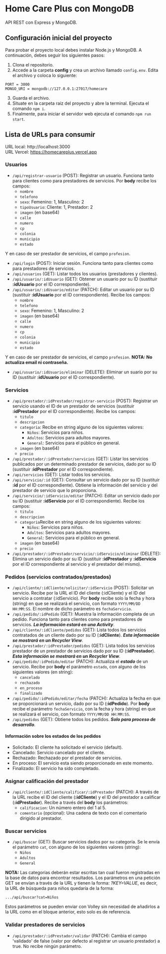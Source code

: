 # Home Care Plus con MongoDB
API REST con Express y MongoDB.

## Configuración inicial del proyecto

Para probar el proyecto local debes instalar Node.js y MongoDB. A continuación, debes seguir los siguientes pasos:

1. Clona el repositorio.
2. Accede a la carpeta **config** y crea un archivo llamado `config.env`. Edita el archivo y coloca lo siguiente:
```
PORT = 3000
MONGO_URI = mongodb://127.0.0.1:27017/homecare
```
3. Guarda el archivo.
4. Situate en la carpeta raíz del proyecto y abre la terminal. Ejecuta el comando `npm i`.
5. Finalmente, para iniciar el servidor web ejecuta el comando `npm run start`.

## Lista de URLs para consumir

URL local: http://localhost:3000</br>
URL Vercel: https://homecareplus.vercel.app

### Usuarios

- `/api/registrar-usuario` (POST): Registrar un usuario. Funciona tanto para clientes como para prestadores de servicios. Por **body** recibe los campos:
    - `nombre`
    - `telefono`
    - `sexo`: Femenino: 1, Masculino: 2
    - `tipoUsuario`: Cliente: 1, Prestador: 2
    - `imagen` (en base64)
    - `calle`
    - `numero`
    - `cp`
    - `colonia`
    - `municipio`
    - `estado`

Y en caso de ser prestador de servicios, el campo `profesion`.
- `/api/login` (POST): Iniciar sesión. Funciona tanto para clientes como para prestadores de servicios.
- `/api/usuarios` (GET): Listar todos los usuarios (prestadores y clientes).
- `/api/usuario/:idUsuario` (GET): Obtener un usuario por su ID (sustituir **:idUsuario** por el ID correspondiente).
- `/api/usuario/:idUsuario/editar` (PATCH): Editar un usuario por su ID (sustituir **:idUsuario** por el ID correspondiente). Recibe los campos:
    - `nombre`
    - `telefono`
    - `sexo`: Femenino: 1, Masculino: 2
    - `imagen` (en base64)
    - `calle`
    - `numero`
    - `cp`
    - `colonia`
    - `municipio`
    - `estado`

Y en caso de ser prestador de servicios, el campo `profesion`. **NOTA: No actualiza email ni contraseña.**
- `/api/usuario/:idUsuario/eliminar` (DELETE): Eliminar un suario por su ID (sustituir **:idUsuario** por el ID correspondiente).

### Servicios

- `/api/prestador/:idPrestador/registrar-servicio` (POST): Registrar un servicio usando el ID de un prestador de servicios (sustituir **:idPrestador** por el ID correspondiente). Recibe los campos:
    - `titulo`
    - `descripcion`
    - `categoria`: Recibe en string alguno de los siguientes valores:
        - `Niños`: Servicios para niños.
        - `Adultos`: Servicios para adultos mayores.
        - `General`: Servicios para el público en general.
    - `imagen` (en base64)
    - `precio`
- `/api/prestador/:idPrestador/servicios` (GET): Listar los servicios publicados por un determinado prestador de servicios, dado por su ID (sustituir **:idPrestador** por el ID correspondiente).
- `/api/servicios` (GET): Listar todos los servicios.
- `/api/servicio/:id` (GET): Consultar un servicio dado por su ID (sustituir **:id** por el ID correspondiente). Obtiene la información del servicio y del prestador de servicio que lo proporciona.
- `/api/servicio/:idServicio/editar` (PATCH): Editar un servicio dado por su ID (sustituir **:idServicio** por el ID correspondiente). Recibe los campos: 
    - `titulo`
    - `descripcion`
    - `categoria`Recibe en string alguno de los siguientes valores:
        - `Niños`: Servicios para niños.
        - `Adultos`: Servicios para adultos mayores.
        - `General`: Servicios para el público en general.
    - `imagen` (en base64)
    - `precio`
- `/api/prestador/:idPrestador/servicio/:idServicio/eliminar` (DELETE): Elimina un servicio dado por su ID (sustituir **:idPrestador** y **:idServicio** por el ID correspondiente al servicio y el prestador del mismo).

### Pedidos (servicios contratados/prestados)

- `/api/cliente/:idCliente/solicitar/:idServicio` (POST): Solicitar un servicio. Recibe por la URL el ID del cliente (:idCliente) y el ID del servicio a contratar (:idServicio). Por **body** recibe solo la fecha y hora (string) en que se realizará el servicio, con formato `YYYY/MM/DD HH:MM:SS`. El nombre de dicho parámetro es `fechaServicio`.
- `/api/pedido/:idPedido` (GET): Muestra la información completa de un pedido. Funciona tanto para clientes como para prestadores de servicios. **_La información estará en una Activity_**.
- `/api/cliente/:idCliente/pedidos` (GET): Lista todos los servicios contratados de un cliente dado por su ID (**:idCliente**). **_Esta información se mostrará en un Recycler View_**.
- `/api/prestador/:idPrestador/pedidos` (GET): Lista todos los servicios prestador de un prestador de servicios dado por su ID (**:idPrestador**). **_Esta información se mostrará en un Recycler View_**.
- `/api/pedido/:idPedido/editar` (PATCH): Actualiza el ****_estado_**** de un servicio. Recibe por **body** el parámetro `estado`, con alguno de los siguientes valores (en string):
    - `cancelado`
    - `rechazado`
    - `en_proceso`
    - `finalizado`
- `/api/pedido/:idPedido/editar/fecha` (PATCH): Actualiza la fecha en que se proporcionará un servicio, dado por su ID (**:idPedido**). Por **body** recibe el parámetro `fechaServicio`, con la fecha y hora (string) en que se realizará el servicio, con formato `YYYY/MM/DD HH:MM:SS`.
- `/api/pedidos` (GET): Obtiene todos los pedidos. **_Solo para proceso de desarrollo_**.

#### Información sobre los estados de los pedidos
- Solicitado: El cliente ha solicitado el servicio (default).
- Cancelado: Servicio cancelado por el cliente.
- Rechazado: Rechazado por el prestador de servicios.
- En proceso: El servicio esta siendo proporcionado en este momento.
- Finalizado: El servicio ha sido completado.

### Asignar calificación del prestador

- `/api/cliente/:idCliente/calificar/:idPrestador` (PATCH): A través de la URL recibe el ID del cliente (**:idCliente**) y el ID del prestador a calificar (**:idPrestador**). Recibe a través del **body** los parámetros:
    - `calificacion`: Un número entero del 1 al 5.
    - `comentario` (opcional): Una cadena de texto con el comentario dirigido al prestador.

### Buscar servicios
- `/api/buscar` (GET): Buscar servicios dados por su categoría. Se le envía el parámetro `cat`, con alguno de los siguientes valores (string):
    - `Niños`
    - `Adultos`
    - `General`

**NOTA:** Las categorías deberán estar escritas tan cual fueron registradas en la base de datos para encontrar resultados. Los parámetros en una petición GET se envían a través de la URL y tienen la forma: _?KEY=VALUE_, es decir, la URL de búsqueda para niños quedaría de la forma:
```
.../api/buscar?cat=Niños
```
Estos parámetros se pueden enviar con Volley sin necesidad de añadirlos a la URL como en el bloque anterior, esto solo es de referencia.

### Validar prestadores de servicios

- `/api/prestador/:idPrestador/validar` (PATCH): Cambia el campo 'validado' de false (valor por defecto al registrar un usuario prestador) a true. No recibe ningún parámetro.